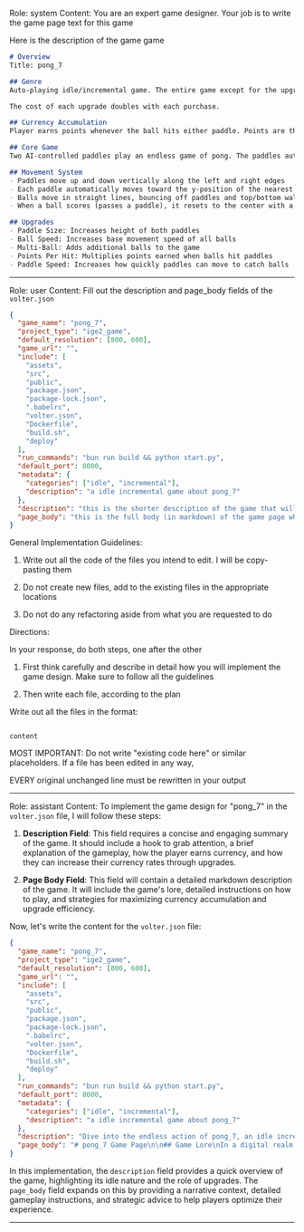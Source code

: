 Role: system
Content: You are an expert game designer. Your job is to write the game page text for this game

Here is the description of the game game
```markdown docs/overview.md
# Overview
Title: pong_7

## Genre
Auto-playing idle/incremental game. The entire game except for the upgrades is fully automated. The player will earn more of the primary currency over time

The cost of each upgrade doubles with each purchase.

## Currency Accumulation
Player earns points whenever the ball hits either paddle. Points are the primary currency used to purchase upgrades.

## Core Game
Two AI-controlled paddles play an endless game of pong. The paddles automatically track and move to intercept balls. Multiple balls can be in play simultaneously. Each ball gradually speeds up until a point is scored, then resets to base speed. The game continues indefinitely, generating points with each paddle hit.

## Movement System
- Paddles move up and down vertically along the left and right edges
- Each paddle automatically moves toward the y-position of the nearest ball
- Balls move in straight lines, bouncing off paddles and top/bottom walls
- When a ball scores (passes a paddle), it resets to the center with a random direction

## Upgrades
- Paddle Size: Increases height of both paddles
- Ball Speed: Increases base movement speed of all balls
- Multi-Ball: Adds additional balls to the game
- Points Per Hit: Multiplies points earned when balls hit paddles
- Paddle Speed: Increases how quickly paddles can move to catch balls

```
__________________
Role: user
Content: Fill out the description and page_body fields of the `volter.json` 

```json volter.json
{
  "game_name": "pong_7",
  "project_type": "ige2_game",
  "default_resolution": [800, 600],
  "game_url": "",
  "include": [
    "assets",
    "src",
    "public",
    "package.json",
    "package-lock.json",
    ".babelrc",
    "volter.json",
    "Dockerfile",
    "build.sh",
    "deploy"
  ],
  "run_commands": "bun run build && python start.py",
  "default_port": 8000,
  "metadata": {
    "categories": ["idle", "incremental"],
    "description": "a idle incremental game about pong_7"
  },
  "description": "this is the shorter description of the game that will be shown when the game is shared. It should include one sentence to grab the reader's attention and then a brief set of description of what happens in the game - specifically how to play, what happens, how to earn currency, and how to increase currency rates",
  "page_body": "this is the full body (in markdown) of the game page which includes the game lore, instructions, and strategies",
}
```



General Implementation Guidelines:

1. Write out all the code of the files you intend to edit. I will be copy-pasting them

2. Do not create new files, add to the existing files in the appropriate locations

3. Do not do any refactoring aside from what you are requested to do



Directions:

In your response, do both steps, one after the other

1. First think carefully and describe in detail how you will implement the game design. Make sure to follow all the guidelines

2. Then write each file, according to the plan



Write out all the files in the format:

```filetype filepath

content

```



MOST IMPORTANT: Do not write "existing code here" or similar placeholders. If a file has been edited in any way,

EVERY original unchanged line must be rewritten in your output
__________________
Role: assistant
Content: To implement the game design for "pong_7" in the `volter.json` file, I will follow these steps:

1. **Description Field**: This field requires a concise and engaging summary of the game. It should include a hook to grab attention, a brief explanation of the gameplay, how the player earns currency, and how they can increase their currency rates through upgrades.

2. **Page Body Field**: This field will contain a detailed markdown description of the game. It will include the game's lore, detailed instructions on how to play, and strategies for maximizing currency accumulation and upgrade efficiency.

Now, let's write the content for the `volter.json` file:

```json volter.json
{
  "game_name": "pong_7",
  "project_type": "ige2_game",
  "default_resolution": [800, 600],
  "game_url": "",
  "include": [
    "assets",
    "src",
    "public",
    "package.json",
    "package-lock.json",
    ".babelrc",
    "volter.json",
    "Dockerfile",
    "build.sh",
    "deploy"
  ],
  "run_commands": "bun run build && python start.py",
  "default_port": 8000,
  "metadata": {
    "categories": ["idle", "incremental"],
    "description": "a idle incremental game about pong_7"
  },
  "description": "Dive into the endless action of pong_7, an idle incremental game where AI paddles play an infinite game of pong. Earn points every time a ball hits a paddle and use them to purchase upgrades that enhance paddle size, ball speed, and more. Watch as your currency grows exponentially with strategic upgrades!",
  "page_body": "# pong_7 Game Page\n\n## Game Lore\nIn a digital realm where AI reigns supreme, two paddles engage in an eternal game of pong. As the overseer, your role is to enhance their capabilities, ensuring the game continues indefinitely and efficiently.\n\n## How to Play\nIn pong_7, you are not directly controlling the paddles or balls. Instead, you focus on accumulating points and purchasing upgrades. Points are earned every time a ball hits a paddle. The game is fully automated, allowing you to sit back and watch as the action unfolds.\n\n## Currency Accumulation\nPoints are your primary currency. They are automatically earned with each paddle hit. The more balls in play, the faster you can accumulate points.\n\n## Upgrades\n- **Paddle Size**: Increase the height of both paddles to make it easier to hit balls.\n- **Ball Speed**: Increase the base speed of all balls, making the game more challenging but rewarding.\n- **Multi-Ball**: Add more balls to the game, increasing the potential for earning points.\n- **Points Per Hit**: Multiply the points earned with each paddle hit, accelerating your currency growth.\n- **Paddle Speed**: Enhance the paddles' movement speed to better intercept fast-moving balls.\n\n## Strategies\n- Focus on upgrading 'Points Per Hit' early to maximize your point accumulation.\n- Balance between 'Multi-Ball' and 'Paddle Size' to maintain control while increasing point potential.\n- Gradually increase 'Ball Speed' to challenge your paddles and increase the excitement.\n\nEnjoy the endless cycle of pong_7, where strategy and automation combine for a unique gaming experience!"
}
```

In this implementation, the `description` field provides a quick overview of the game, highlighting its idle nature and the role of upgrades. The `page_body` field expands on this by providing a narrative context, detailed gameplay instructions, and strategic advice to help players optimize their experience.
__________________
